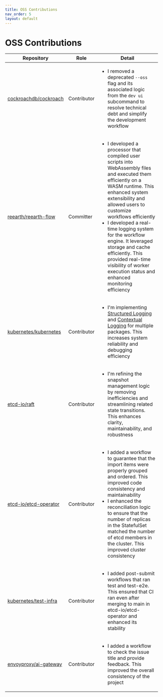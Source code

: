```yaml
---
title: OSS Contributions
nav_order: 5
layout: default
---
```


# OSS Contributions

<table>
  <thead>
    <tr>
      <th>Repository</th>
      <th>Role</th>
      <th>Detail</th>
    </tr>
  </thead>
  <tbody>
    <tr>
      <td><a href="https://github.com/cockroachdb/cockroach">cockroachdb/cockroach</a></td>
      <td>Contributor</td>
      <td>
        <ul>
          <li>I removed a deprecated <code>--oss</code> flag and its associated logic from the <code>dev ui</code> subcommand to resolve technical debt and simplify the development workflow</li>
        </ul>
      </td>
    </tr>
    <tr>
      <td><a href="https://github.com/reearth/reearth-flow">reearth/reearth-flow</a></td>
      <td>Committer</td>
      <td>
        <ul>
          <li>I developed a processor that compiled user scripts into WebAssembly files and executed them efficiently on a WASM runtime. This enhanced system extensibility and allowed users to customize workflows efficiently</li>
          <li>I developed a real-time logging system for the workflow engine. It leveraged storage and cache efficiently. This provided real-time visibility of worker execution status and enhanced monitoring efficiency</li>
        </ul>
      </td>
    </tr>
    <tr>
      <td><a href="https://github.com/kubernetes/kubernetes">kubernetes/kubernetes</a></td>
      <td>Contributor</td>
      <td>
        <ul>
          <li>I'm implementing <a href="https://github.com/kubernetes/enhancements/tree/master/keps/sig-instrumentation/1602-structured-logging">Structured Logging</a> and <a href="https://github.com/kubernetes/enhancements/tree/master/keps/sig-instrumentation/3077-contextual-logging">Contextual Logging</a> for multiple packages. This increases system reliability and debugging efficiency</li>
        </ul>
      </td>
    </tr>
    <tr>
      <td><a href="https://github.com/etcd-io/raft">etcd-io/raft</a></td>
      <td>Contributor</td>
      <td>
        <ul>
          <li>I'm refining the snapshot management logic by removing inefficiencies and streamlining related state transitions. This enhances clarity, maintainability, and robustness</li>
        </ul>
      </td>
    </tr>
    <tr>
      <td><a href="https://github.com/etcd-io/etcd-operator">etcd-io/etcd-operator</a></td>
      <td>Contributor</td>
      <td>
        <ul>
          <li>I added a workflow to guarantee that the import items were properly grouped and ordered. This improved code consistency and maintainability</li>
          <li>I enhanced the reconciliation logic to ensure that the number of replicas in the StatefulSet matched the number of etcd members in the cluster. This improved cluster consistency</li>
        </ul>
      </td>
    </tr>
    <tr>
      <td><a href="https://github.com/kubernetes/test-infra">kubernetes/test-infra</a></td>
      <td>Contributor</td>
      <td>
        <ul>
          <li>I added post-submit workflows that ran test and test-e2e. This ensured that CI ran even after merging to main in etcd-io/etcd-operator and enhanced its stability</li>
        </ul>
      </td>
    </tr>
    <tr>
      <td><a href="https://github.com/envoyproxy/ai-gateway">envoyproxy/ai-gateway</a></td>
      <td>Contributor</td>
      <td>
        <ul>
          <li>I added a workflow to check the issue title and provide feedback. This improved the overall consistency of the project</li>
        </ul>
      </td>
    </tr>
  </tbody>
</table> 